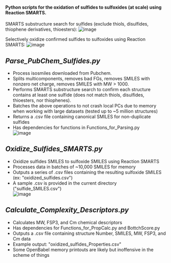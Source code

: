 #### Python scripts for the oxidation of sulfides to sulfoxides (at scale) using Reaction SMARTS.
SMARTS substructure search for sulfides (exclude thiols, disulfides, thiophene derivatives, thioesters):
![image](https://user-images.githubusercontent.com/49004818/184387077-8680aaa2-f22c-4950-9893-2cf3f3271874.png)

Selectively oxidize confirmed sulfides to sulfoxides using Reaction SMARTS:
![image](https://user-images.githubusercontent.com/49004818/184387147-774e622c-6269-4b6c-a056-dfd77476d885.png)

*Parse_PubChem_Sulfides.py*
-------------------------------
- Process isosmiles downloaded from Pubchem.  
- Splits multicomponents, removes bad FGs, removes SMILES with nonzero net charge, removes SMILES with MW > 1000.  
- Performs SMARTS substructure search to confirm each structure contains at least one sulfide (does not match thiols, disulfides, thioesters, nor thiophenes).  
- Batches the above operations to not crash local PCs due to memory when working with large datasets (tested up to ~5 million structures)   
- Returns a .csv file containing canonical SMILES for non-duplicate sulfides  
- Has dependencies for functions in Functions_for_Parsing.py  
![image](https://user-images.githubusercontent.com/49004818/184392285-1c9d4b3f-073f-4e58-bc0a-83e97dd75420.png)

*Oxidize_Sulfides_SMARTS.py*
-------------------------------
- Oxidize sulfides SMILES to sulfoxide SMILES using Reaction SMARTS  
- Processes data in batches of ~10,000 SMILES for memory  
- Outputs a series of .csv files containing the resulting sulfoxide SMILES (ex: "oxidized_sulfides.csv")  
- A sample .csv is provided in the current directory ("sulfide_SMILES.csv")  
![image](https://user-images.githubusercontent.com/49004818/184225353-41fbcf7f-f6a1-49e5-abb7-ebeb1307d80b.png)

*Calculate_Complexity_Descriptors.py*
-------------------------------------
- Calculates MW, FSP3, and Cm chemical descriptors  
- Has dependencies for Functions_for_PropCalc.py and BottchScore.py  
- Outputs a .csv file containing structure Number, SMILES, MW, FSP3, and Cm data  
- Example output: "oxidized_sulfides_Properties.csv"  
- Some OpenBabel memory printouts are likely but inoffensive in the scheme of things  
